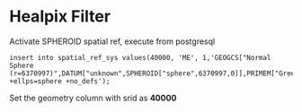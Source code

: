 # Healpix Filter

Activate SPHEROID spatial ref, execute from postgresql

    insert into spatial_ref_sys values(40000, 'ME', 1,'GEOGCS["Normal Sphere (r=6370997)",DATUM["unknown",SPHEROID["sphere",6370997,0]],PRIMEM["Greenwich",0],UNIT["degree",0.0174532925199433]]','+proj=longlat +ellps=sphere +no_defs');

Set the geometry column with srid as **40000**